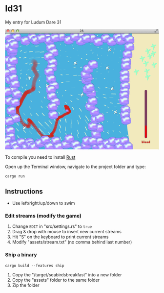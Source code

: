 ld31
====

My entry for Ludum Dare 31

![screenshot](./screenshot.png)

To compile you need to install [Rust](http://www.rust-lang.org/)

Open up the Terminal window, navigate to the project folder and type:

```
cargo run
```

## Instructions

* Use left/right/up/down to swim

### Edit streams (modify the game)

1. Change `EDIT` in "src/settings.rs" to `true`
2. Drag & drop with mouse to insert new current streams
3. Hit "S" on the keyboard to print current streams
4. Modify "assets/stream.txt" (no comma behind last number)

### Ship a binary

```
cargo build --features ship
```

1. Copy the "/target/seabirdsbreakfast" into a new folder
2. Copy the "assets" folder to the same folder
3. Zip the folder
